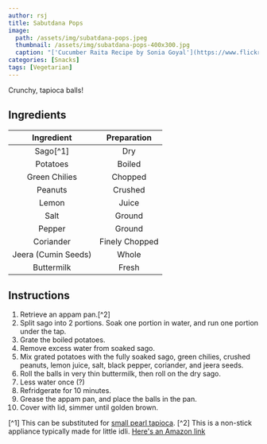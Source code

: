 ```yaml
---
author: rsj
title: Sabutdana Pops
image:
  path: /assets/img/subatdana-pops.jpeg
  thumbnail: /assets/img/subatdana-pops-400x300.jpg
  caption: "['Cucumber Raita Recipe by Sonia Goyal'](https://www.flickr.com/photos/115727405@N06/24456030683) by [Sonia Goyal Jaipur](https://www.flickr.com/photos/115727405@N06) is licensed under [CC BY-SA 2.0.](https://creativecommons.org/licenses/by-sa/2.0/?ref=openverse)"
categories: [Snacks]
tags: [Vegetarian]
---
```


Crunchy, tapioca balls!

## Ingredients

| Ingredient | Preparation |
|:-:|:-:|
| Sago[^1] | Dry |
| Potatoes | Boiled |
| Green Chilies | Chopped |
| Peanuts | Crushed |
| Lemon | Juice |
| Salt | Ground |
| Pepper | Ground |
| Coriander | Finely Chopped |
| Jeera (Cumin Seeds) | Whole |
| Buttermilk | Fresh |

## Instructions
1. Retrieve an appam pan.[^2]
2. Split sago into 2 portions. Soak one portion in water, and run one portion under the tap.
3. Grate the boiled potatoes.
4. Remove excess water from soaked sago.
4. Mix grated potatoes with the fully soaked sago, green chilies, crushed peanuts, lemon juice, salt, black pepper, coriander, and jeera seeds.
5. Roll the balls in very thin buttermilk, then roll on the dry sago.
6. Less water once (?)
7. Refridgerate for 10 minutes.
8. Grease the appam pan, and place the balls in the pan.
9. Cover with lid, simmer until golden brown.

[^1] This can be substituted for [small pearl tapioca](https://www.amazon.com/Bobs-Red-Mill-Tapioca-Small/dp/B00VHNUXHY).
[^2] This is a non-stick appliance typically made for little idli. [Here's an Amazon link](https://www.amazon.com/Stick-Appam-Nonstick-Chetty-Paniyaram/dp/B07BMYG8X6)